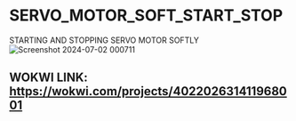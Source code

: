 # SERVO_MOTOR_SOFT_START_STOP
STARTING AND STOPPING SERVO MOTOR SOFTLY
![Screenshot 2024-07-02 000711](https://github.com/PolarisArm/SERVO_MOTOR_SOFT_START_STOP/assets/143507006/8a1fb8b9-5c89-4c3e-8c41-a1ef4e32a624)

## WOKWI LINK: https://wokwi.com/projects/402202631411968001
